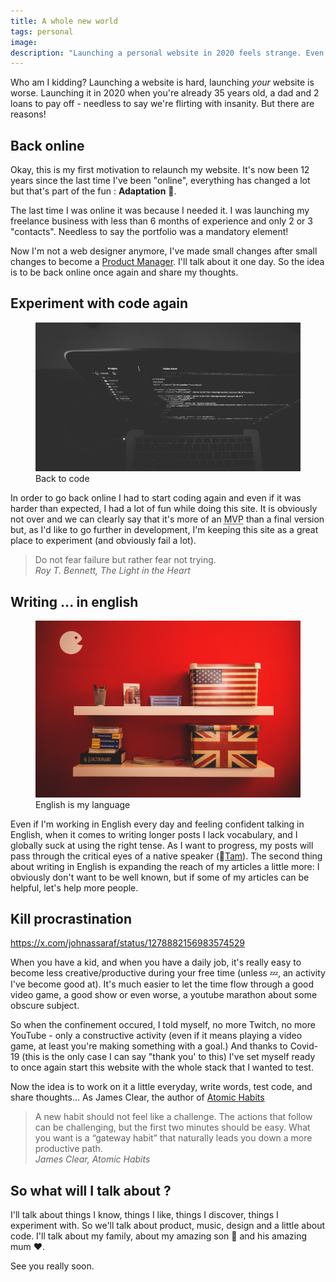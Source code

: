 ```yaml
---
title: A whole new world
tags: personal
image: 
description: "Launching a personal website in 2020 feels strange. Even worse when it's been 10 years and you don't have an online presence."
---
```


<p class="lead">Who am I kidding? Launching a website is hard, launching <em>your</em> website is worse. Launching it in 2020 when you're already 35 years old, a dad and 2 loans to pay off - needless to say we're flirting with insanity. But there are reasons!</p>


## Back online

Okay, this is my first motivation to relaunch my website. It's now been 12 years since the last time I've been "online", everything has changed a lot but that's part of the fun : __Adaptation__ 💪.

The last time I was online it was because I needed it. I was launching my freelance business with less than 6 months of experience and only 2 or 3 "contacts". Needless to say the portfolio was a mandatory element!

Now I'm not a web designer anymore, I've made small changes after small changes to become a [Product Manager](https://linkedin.com/in/julienbrionne). I'll talk about it one day. So the idea is to be back online once again and share my thoughts.

## Experiment with code again

<figure class="extent">
    <img src="back-to-code.jpg" data-zoomable />
    <figcaption>Back to code</figcaption>
</figure>

In order to go back online I had to start coding again and even if it was harder than expected, I had a lot of fun while doing this site. It is obviously not over and we can clearly say that it's more of an <abbr data-tooltip title="Minimum Viable Product">MVP</abbr> than a final version but, as I'd like to go further in development, I'm keeping this site as a great place to experiment (and obviously fail a lot).

<blockquote cite="Roy T. Bennett">
    Do not fear failure but rather fear not trying.<br />
    <cite>Roy T. Bennett, The Light in the Heart</cite>
</blockquote>


## Writing ... in english

<figure class="extent">
    <img src="going-english.jpg" data-zoomable />
    <figcaption>English is my language</figcaption>
</figure>

Even if I'm working in English every day and feeling confident talking in English, when it comes to writing longer posts I lack vocabulary, and I globally suck at using the right tense. As I want to progress, my posts will pass through the critical eyes of a native speaker (👋[Tam](https://github.com/tamarasaurus)).
The second thing about writing in English is expanding the reach of my articles a little more: I obviously don't want to be well known, but if some of my articles can be helpful, let's help more people.

## Kill procrastination

https://x.com/johnassaraf/status/1278882156983574529

When you have a kid, and when you have a daily job, it's really easy to become less creative/productive during your free time (unless 💤, an activity I've become good at). It's much easier to let the time flow through a good video game, a good show or even worse, a youtube marathon about some obscure subject.

So when the confinement occured, I told myself, no more Twitch, no more YouTube - only a constructive activity (even if it means playing a video game, at least you're making something with a goal.) And thanks to Covid-19 (this is the only case I can say "thank you' to this) I've set myself ready to once again start this website with the whole stack that I wanted to test.

Now the idea is to work on it a little everyday, write words, test code, and share thoughts...
As James Clear, the author of [Atomic Habits](https://www.amazon.fr/dp/0735211299/ref=as_li_qf_asin_il_tl?ie=UTF8&linkCode=gs2&linkId=723bbc2363b811f5d76f4b77a8e2fb87&creativeASIN=0735211299&tag=dariusforou03-21&creative=9325)

<blockquote cite="James Clear">
    A new habit should not feel like a challenge. The actions that follow can be challenging, but the first two minutes should be easy. What you want is a “gateway habit” that naturally leads you down a more productive path.<br />
    <cite>James Clear, Atomic Habits</cite>
</blockquote>

## So what will I talk about ?

I'll talk about things I know, things I like, things I discover, things I experiment with. So we'll talk about product, music, design and a little about code. I'll talk about my family, about my amazing son 🐯 and his amazing mum ♥.

See you really soon.
